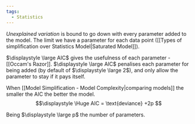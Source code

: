 ```yaml
---
tags:
  - Statistics
---
```

*Unexplained variation* is bound to go down with every parameter added to the model. The limit we have a parameter for each data point ([[Types of simplification over Statistics Model|Saturated Model]]).

$\displaystyle \large AIC$ gives the usefulness of each parameter - [[Occam's Razor]]. $\displaystyle \large AIC$ penalises each parameter for being added (by default of $\displaystyle \large 2$), and only allow the parameter to stay if it pays itself.

When [[Model Simplification - Model Complexity|comparing models]] the smaller the AIC the better the model.
$$\displaystyle \Huge AIC = \text{deviance} +2p $$

Being $\displaystyle \large p$ the number of parameters.
